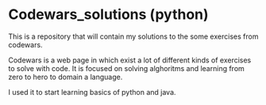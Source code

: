 # Codewars_solutions (python)

This is a repository that will contain my solutions to the some exercises from codewars.

Codewars is a web page in which exist a lot of different kinds of exercises to solve with code. It is focused on solving alghoritms and learning from zero to hero to domain a language.

I used it to start learning basics of python and java.
